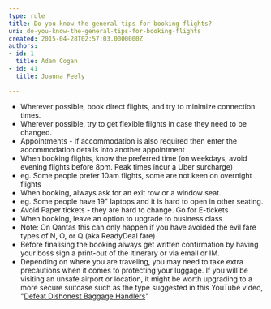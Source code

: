 ```yaml
---
type: rule
title: Do you know the general tips for booking flights?
uri: do-you-know-the-general-tips-for-booking-flights
created: 2015-04-28T02:57:03.0000000Z
authors:
- id: 1
  title: Adam Cogan
- id: 41
  title: Joanna Feely

---
```


- ​​Wherever possible, book direct flights, and try to minimize connection times.
- Wherever possible, try to get flexible flights in case they need to be changed.
- Appointments - If accommodation is also required then enter the accommodation details into another appointment
- When booking flights, know the preferred time (on weekdays, avoid evening flights before 8pm. Peak times incur a Uber surcharge)
- eg. Some people prefer 10am flights, some are not keen on overnight flights
- When booking, always ask for an exit row or a window seat.
- eg. Some people have 19" laptops and it is hard to open in other seating.
- Avoid Paper tickets - they are hard to change. Go for E-tickets
- When booking, leave an option to upgrade to business class
- Note: On Qantas this can only happen if you have avoided the evil fare types of N, O, or Q (aka ReadyDeal fare)
- Before finalising the booking always get written confirmation by having your​ boss sign a print-out of the itinerary or via email or IM.
- Depending on where you are traveling, you may need to take extra precautions when it comes to protecting your luggage. If you will be visiting an unsafe airport or location, it might be worth upgrading to a more secure suitcase such as the type suggested in this YouTube video, "[Defeat Dishonest Baggage Handlers](https&#58;//www.youtube.com/watch?v=tbpKhHwwtiY&amp;feature=share)"
